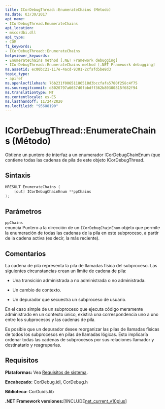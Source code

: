 ```yaml
---
title: ICorDebugThread::EnumerateChains (Método)
ms.date: 03/30/2017
api_name:
- ICorDebugThread.EnumerateChains
api_location:
- mscordbi.dll
api_type:
- COM
f1_keywords:
- ICorDebugThread::EnumerateChains
helpviewer_keywords:
- EnumerateChains method [.NET Framework debugging]
- ICorDebugThread::EnumerateChains method [.NET Framework debugging]
ms.assetid: ec00bc21-117e-4acd-9301-2cfafd5be8d3
topic_type:
- apiref
ms.openlocfilehash: 76b231f00651186518d3bccfafa5780f258c4f75
ms.sourcegitcommit: d8020797a6657d0fbbdff362b80300815f682f94
ms.translationtype: MT
ms.contentlocale: es-ES
ms.lasthandoff: 11/24/2020
ms.locfileid: "95688190"
---
```

# <a name="icordebugthreadenumeratechains-method"></a>ICorDebugThread::EnumerateChains (Método)

Obtiene un puntero de interfaz a un enumerador ICorDebugChainEnum (que contiene todas las cadenas de pila de este objeto ICorDebugThread.  
  
## <a name="syntax"></a>Sintaxis  
  
```cpp  
HRESULT EnumerateChains (  
    [out] ICorDebugChainEnum **ppChains  
);  
```  
  
## <a name="parameters"></a>Parámetros  

 `ppChains`  
 enuncia Puntero a la dirección de un `ICorDebugChainEnum` objeto que permite la enumeración de todas las cadenas de la pila en este subproceso, a partir de la cadena activa (es decir, la más reciente).  
  
## <a name="remarks"></a>Comentarios  

 La cadena de pila representa la pila de llamadas física del subproceso. Las siguientes circunstancias crean un límite de cadena de pila:  
  
- Una transición administrada a no administrada o no administrada.  
  
- Un cambio de contexto.  
  
- Un depurador que secuestra un subproceso de usuario.  
  
 En el caso simple de un subproceso que ejecuta código meramente administrado en un contexto único, existirá una correspondencia uno a uno entre los subprocesos y las cadenas de pila.  
  
 Es posible que un depurador desee reorganizar las pilas de llamadas físicas de todos los subprocesos en pilas de llamadas lógicas. Esto implicaría ordenar todas las cadenas de subprocesos por sus relaciones llamador y destinatario y reagruparlas.  
  
## <a name="requirements"></a>Requisitos  

 **Plataformas:** Vea [Requisitos de sistema](../../get-started/system-requirements.md).  
  
 **Encabezado:** CorDebug.idl, CorDebug.h  
  
 **Biblioteca:** CorGuids.lib  
  
 **.NET Framework versiones:**[!INCLUDE[net_current_v10plus](../../../../includes/net-current-v10plus-md.md)]
